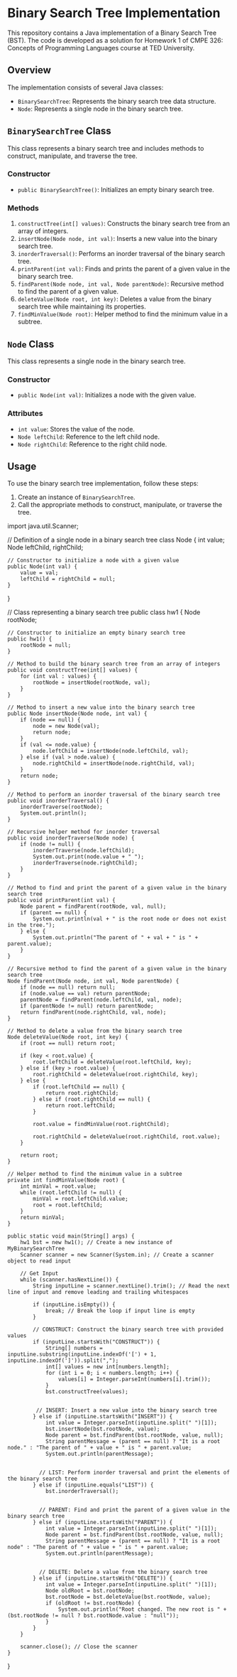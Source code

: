 # Binary Search Tree Implementation

This repository contains a Java implementation of a Binary Search Tree (BST). The code is developed as a solution for Homework 1 of CMPE 326: Concepts of Programming Languages course at TED University.

## Overview
The implementation consists of several Java classes:
- `BinarySearchTree`: Represents the binary search tree data structure.
- `Node`: Represents a single node in the binary search tree.

## `BinarySearchTree` Class
This class represents a binary search tree and includes methods to construct, manipulate, and traverse the tree.

### Constructor
- `public BinarySearchTree()`: Initializes an empty binary search tree.

### Methods
1. `constructTree(int[] values)`: Constructs the binary search tree from an array of integers.
2. `insertNode(Node node, int val)`: Inserts a new value into the binary search tree.
3. `inorderTraversal()`: Performs an inorder traversal of the binary search tree.
4. `printParent(int val)`: Finds and prints the parent of a given value in the binary search tree.
5. `findParent(Node node, int val, Node parentNode)`: Recursive method to find the parent of a given value.
6. `deleteValue(Node root, int key)`: Deletes a value from the binary search tree while maintaining its properties.
7. `findMinValue(Node root)`: Helper method to find the minimum value in a subtree.

## `Node` Class
This class represents a single node in the binary search tree.

### Constructor
- `public Node(int val)`: Initializes a node with the given value.

### Attributes
- `int value`: Stores the value of the node.
- `Node leftChild`: Reference to the left child node.
- `Node rightChild`: Reference to the right child node.

## Usage
To use the binary search tree implementation, follow these steps:
1. Create an instance of `BinarySearchTree`.
2. Call the appropriate methods to construct, manipulate, or traverse the tree.


import java.util.Scanner;

// Definition of a single node in a binary search tree
class Node {
    int value;
    Node leftChild, rightChild;

    // Constructor to initialize a node with a given value
    public Node(int val) {
        value = val;
        leftChild = rightChild = null;
    }
}

// Class representing a binary search tree
public class hw1 {
    Node rootNode;

    // Constructor to initialize an empty binary search tree
    public hw1() {
        rootNode = null;
    }

    // Method to build the binary search tree from an array of integers
    public void constructTree(int[] values) {
        for (int val : values) {
            rootNode = insertNode(rootNode, val);
        }
    }

    // Method to insert a new value into the binary search tree
    public Node insertNode(Node node, int val) {
        if (node == null) {
            node = new Node(val);
            return node;
        }
        if (val <= node.value) {
            node.leftChild = insertNode(node.leftChild, val);
        } else if (val > node.value) {
            node.rightChild = insertNode(node.rightChild, val);
        }
        return node;
    }

    // Method to perform an inorder traversal of the binary search tree
    public void inorderTraversal() {
        inorderTraverse(rootNode);
        System.out.println();
    }

    // Recursive helper method for inorder traversal
    public void inorderTraverse(Node node) {
        if (node != null) {
            inorderTraverse(node.leftChild);
            System.out.print(node.value + " ");
            inorderTraverse(node.rightChild);
        }
    }

    // Method to find and print the parent of a given value in the binary search tree
    public void printParent(int val) {
        Node parent = findParent(rootNode, val, null);
        if (parent == null) {
            System.out.println(val + " is the root node or does not exist in the tree.");
        } else {
            System.out.println("The parent of " + val + " is " + parent.value);
        }
    }

    // Recursive method to find the parent of a given value in the binary search tree
    Node findParent(Node node, int val, Node parentNode) {
        if (node == null) return null;
        if (node.value == val) return parentNode;
        parentNode = findParent(node.leftChild, val, node);
        if (parentNode != null) return parentNode;
        return findParent(node.rightChild, val, node);
    }

    // Method to delete a value from the binary search tree
    Node deleteValue(Node root, int key) {
        if (root == null) return root;

        if (key < root.value) {
            root.leftChild = deleteValue(root.leftChild, key);
        } else if (key > root.value) {
            root.rightChild = deleteValue(root.rightChild, key);
        } else {
            if (root.leftChild == null) {
                return root.rightChild;
            } else if (root.rightChild == null) {
                return root.leftChild;
            }

            root.value = findMinValue(root.rightChild);

            root.rightChild = deleteValue(root.rightChild, root.value);
        }

        return root;
    }

    // Helper method to find the minimum value in a subtree
    private int findMinValue(Node root) {
        int minVal = root.value;
        while (root.leftChild != null) {
            minVal = root.leftChild.value;
            root = root.leftChild;
        }
        return minVal;
    }

    public static void main(String[] args) {
        hw1 bst = new hw1(); // Create a new instance of MyBinarySearchTree
        Scanner scanner = new Scanner(System.in); // Create a scanner object to read input
        
        // Get Input
        while (scanner.hasNextLine()) {
            String inputLine = scanner.nextLine().trim(); // Read the next line of input and remove leading and trailing whitespaces
            
            if (inputLine.isEmpty()) {
                break; // Break the loop if input line is empty
            }

            // CONSTRUCT: Construct the binary search tree with provided values
            if (inputLine.startsWith("CONSTRUCT")) {
                String[] numbers = inputLine.substring(inputLine.indexOf('[') + 1, inputLine.indexOf(']')).split(",");
                int[] values = new int[numbers.length];
                for (int i = 0; i < numbers.length; i++) {
                    values[i] = Integer.parseInt(numbers[i].trim());
                }
                bst.constructTree(values);
                
                
             // INSERT: Insert a new value into the binary search tree
            } else if (inputLine.startsWith("INSERT")) {
                int value = Integer.parseInt(inputLine.split(" ")[1]);
                bst.insertNode(bst.rootNode, value);
                Node parent = bst.findParent(bst.rootNode, value, null);
                String parentMessage = (parent == null) ? "It is a root node." : "The parent of " + value + " is " + parent.value;
                System.out.println(parentMessage);
                
                
              // LIST: Perform inorder traversal and print the elements of the binary search tree
            } else if (inputLine.equals("LIST")) {
                bst.inorderTraversal();
                
                
              // PARENT: Find and print the parent of a given value in the binary search tree
            } else if (inputLine.startsWith("PARENT")) {
                int value = Integer.parseInt(inputLine.split(" ")[1]);
                Node parent = bst.findParent(bst.rootNode, value, null);
                String parentMessage = (parent == null) ? "It is a root node" : "The parent of " + value + " is " + parent.value;
                System.out.println(parentMessage);
                
                
              // DELETE: Delete a value from the binary search tree
            } else if (inputLine.startsWith("DELETE")) {
                int value = Integer.parseInt(inputLine.split(" ")[1]);
                Node oldRoot = bst.rootNode;
                bst.rootNode = bst.deleteValue(bst.rootNode, value);
                if (oldRoot != bst.rootNode) {
                    System.out.println("Root changed. The new root is " + (bst.rootNode != null ? bst.rootNode.value : "null"));
                }
            }
        }

        scanner.close(); // Close the scanner
    }
}
